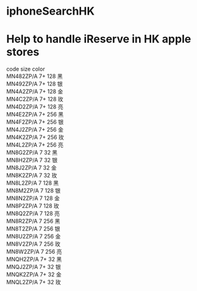 # iphoneSearchHK
# Help to handle iReserve in HK apple stores
code      size    color<br/>
MN482ZP/A	7+	128	黑<br/>
MN492ZP/A	7+	128	银<br/>
MN4A2ZP/A	7+	128	金<br/>
MN4C2ZP/A	7+	128	玫<br/>
MN4D2ZP/A	7+	128	亮<br/>
MN4E2ZP/A	7+	256	黑<br/>
MN4F2ZP/A	7+	256	银<br/>
MN4J2ZP/A	7+	256	金<br/>
MN4K2ZP/A	7+	256	玫<br/>
MN4L2ZP/A	7+	256	亮<br/>
MN8G2ZP/A	7	32	黑<br/>
MN8H2ZP/A	7	32	银<br/>
MN8J2ZP/A	7	32	金<br/>
MN8K2ZP/A	7	32	玫<br/>
MN8L2ZP/A	7	128	黑<br/>
MN8M2ZP/A	7	128	银<br/>
MN8N2ZP/A	7	128	金<br/>
MN8P2ZP/A	7	128	玫<br/>
MN8Q2ZP/A	7	128	亮<br/>
MN8R2ZP/A	7	256	黑<br/>
MN8T2ZP/A	7	256	银<br/>
MN8U2ZP/A	7	256	金<br/>
MN8V2ZP/A	7	256	玫<br/>
MN8W2ZP/A	7	256	亮<br/>
MNQH2ZP/A	7+	32	黑<br/>
MNQJ2ZP/A	7+	32	银<br/>
MNQK2ZP/A	7+	32	金<br/>
MNQL2ZP/A	7+	32	玫<br/>
